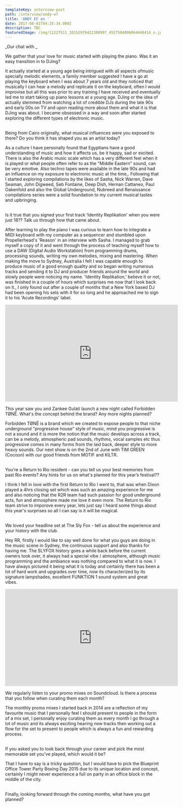 ```yaml
---
templateKey: interview-post
path: /interview/andy-ef
title: 'ANDY EF on '
date: 2017-08-01T04:35:34.000Z
description: TBC
featuredImage: /img/11227511_10152976422380997_4527504006064448414_n.jpg
---
```

_Our chat with _

We gather that your love for music started with playing the piano. Was it an easy transition in to DJing?

It actually started at a young age being intrigued with all aspects ofmusic specially melodic elements, a family member suggested I have a go at playing the keyboard when I was about 7 years old and they noticed that musically I can hear a melody and replicate it on the keyboard, often I would improvise but all this was prior to any training I have received and eventually led me to start taking up piano lessons at a young age. DJing or the idea of actually stemmed from watching a lot of credible DJs during the late 90s and early 00s on TV and upon reading more about them and what it is that DJing was about. I became obsessed in a way and soon after started exploring the different types of electronic music.
<br><br>

Being from Cairo originally, what musical influences were you exposed to there? Do you think it has shaped you as an artist today?

As a culture I have personally found that Egyptians have a good understanding of music and how it affects us, be it happy, sad or excited. There is also the Arabic music scale which has a very different feel when it is played or what people often refer to as the "Middle Eastern" sound, can be very emotive. Also techno tapes were available in the late 90s and had an influence on my exposure to electronic music at the time,. Following that I started exploring compilations by the likes of Sasha, Nick Warren, Dave Seaman, John Digweed, Seb Fontaine, Deep Dish, Hernan Cattaneo, Paul Oakenfold and also the Global Underground, Nubreed and Renaissance compilations series were a solid foundation to my current musical tastes and upbringing.
<br><br>

Is it true that you signed your first track ‘Identity Replikation’ when you were just 18?? Talk us through how that came about.

After learning to play the piano I was curious to learn how to integrate a MIDI keyboard with my computer as a sequencer and stumbled upon Propellerhead's 'Reason' in an interview with Sasha. I managed to grab myself a copy of it and went through the process of teaching myself how to use a DAW (Digital Audio Workstation) from programming drums, processing sounds, writing my own melodies, mixing and mastering. When making the move to Sydney, Australia I felt I was capable enough to produce music of a good enough quality and so began writing numerous tracks and sending it to DJ and producer friends around the world and slowly people were noticing my name. 'Identity Replikation,' believe it or not, was finished in a couple of hours which surprises me now that I look back on it., I only found out after a couple of months that a New York based DJ had been opening his sets with it for so long and he approached me to sign it to his 'Acute Recordings' label.

<iframe width="560" height="315" src="https://www.youtube.com/embed/oZ4RcJ2ERyI" frameborder="0" allow="autoplay; encrypted-media" allowfullscreen></iframe>

This year saw you and Zankee Gulati launch a new night called Forbidden TØNË. What's the concept behind the brand? Any more nights planned?

Forbidden TØNË is a brand which we created to expose people to that niche underground "progressive house" style of music, mind you progressive is not a sound and it is more the notion that the music develops across a track, can be a melody, atmospheric pad sounds, rhythms, vocal samples etc thus progressive comes in many forms from the laid back, deeper style to more heavy sounds. Our next show is on the 2nd of June with TIM GREEN (Cocoon) with our good friends from MOTIF and KILTR.
<br><br>

You're a Return to Rio resident - can you tell us your best memories from past Rio events? Any hints for us on what's planned for this year’s festival??

I think I fell in love with the first Return to Rio I went to, that was when Dixon played a 4hrs closing set which was such an amazing experience for me and also noticing that the R2R team had such passion for good underground acts, fun and atmosphere made me love it even more. The Return to Rio team strive to imporove every year, lets just say I heard some things about this year's surprises so all I can say is it will be magical.
<br><br>

We loved your headline set at The Sly Fox - tell us about the experience and your history with the club.

Hey RR, firstly I would like to say well done for what you guys are doing in the music scene in Sydney, the continuous support and also thanks for having me. The SLYFOX history goes a while back before the current owners took over, it always had a special vibe / atmosphere, although music programming and the ambiance was nothing compared to what it is now. I have always pictured it being what it is today and certainly there has been a lot of hard work and upgrades over time, now its characterized by its signature lampshades, excellent FUNKTION 1 sound system and great vibes.

<iframe src="https://www.facebook.com/plugins/video.php?href=https%3A%2F%2Fwww.facebook.com%2Fravereviewz%2Fvideos%2F628355170848836%2F&show_text=0&width=560" width="560" height="315" style="border:none;overflow:hidden" scrolling="no" frameborder="0" allowTransparency="true" allowFullScreen="true"></iframe>

We regularly listen to your promo mixes on Soundcloud. Is there a process that you follow when curating them each month?

The monthly promo mixes I started back in 2014 are a reflection of my favourite music that I personally feel I should present to people in the form of a mix set, I personally enjoy curating them as every month I go through a lot of music and its always exciting hearing new tracks then working out a flow for the set to present to people which is always a fun and rewarding process.
<br><br>

If you asked you to look back through your career and pick the most memorable set you've played, which would it be?

That I have to say is a tricky question, but I would have to pick the Blueprint Office Tower Party Boxing Day 2015 due to its unique location and concept, certainly I might never experience a full on party in an office block in the middle of the city.
<br><br>

Finally, looking forward through the coming months, what have you got planned?
